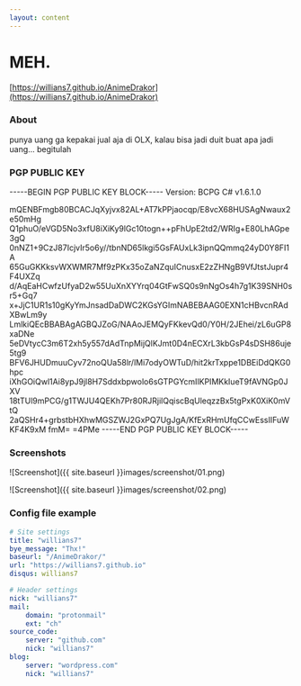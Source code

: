 ```yaml
---
layout: content
---
```


# MEH.

[https://willians7.github.io/AnimeDrakor](https://willians7.github.io/AnimeDrakor)

### About

punya uang ga kepakai jual aja di OLX, kalau bisa jadi duit buat apa jadi uang...
begitulah

### PGP PUBLIC KEY

-----BEGIN PGP PUBLIC KEY BLOCK-----
Version: BCPG C# v1.6.1.0

mQENBFmgb80BCACJqXyjvx82AL+AT7kPPjaocqp/E8vcX68HUSAgNwaux2e50mHg
Q1phuO/eVGD5No3xfU8iXiKy9lGc10togn++pFhUpE2td2/WRIg+E80LhAGpe3gQ
0nNZ1+9CzJ87IcjvIr5o6y//tbnND65lkgi5GsFAUxLk3ipnQQmmq24yD0Y8FI1A
65GuGKKksvWXWMR7Mf9zPKx35oZaNZquICnusxE2zZHNgB9VfJtstJupr4F4UXZq
d/AqEaHCwfzUfyaD2w55UuXnXYYrq04GtFwSQ0s9nNgOs4h7g1K39SNH0sr5+Gq7
x+JjC1UR1s10gKyYmJnsadDaDWC2KGsYGImNABEBAAG0EXN1cHBvcnRAdXBwLm9y
LmlkiQEcBBABAgAGBQJZoG/NAAoJEMQyFKkevQd0/Y0H/2JEhei/zL6uGP8xaDNe
5eDVtycC3m6T2xh5y557dAdTnpMijQlKJmt0D4nECXrL3kbGsP4sDSH86uje5tg9
BFV6JHUDmuuCyv72noQUa58lr/lMi7odyOWTuD/hit2krTxppe1DBEiDdQKG0hpc
iXhGOiQwl1Ai8ypJ9jl8H7Sddxbpwolo6sGTPGYcmIlKPIMKkIueT9fAVNGp0JXV
18tTUl9mPCG/g1TWJU4QEKh7Pr80RJRjilQqiscBqUleqzzBx5tgPxK0XiK0mVtQ
2aQSHr4+grbstbHXhwMGSZWJ2GxPQ7UgJgA/KfExRHmUfqCCwEssIIFuWKF4K9xM
fmM=
=4PMe
-----END PGP PUBLIC KEY BLOCK-----

### Screenshots

![Screenshot]({{ site.baseurl }}images/screenshot/01.png)

![Screenshot]({{ site.baseurl }}images/screenshot/02.png)

### Config file example

~~~ yml
# Site settings
title: "willians7"
bye_message: "Thx!"
baseurl: "/AnimeDrakor/"
url: "https://willians7.github.io"
disqus: willians7

# Header settings
nick: "willians7"
mail:
    domain: "protonmail"
    ext: "ch"
source_code:
    server: "github.com"
    nick: "willians7"
blog:
    server: "wordpress.com"
    nick: "willians7"

~~~
